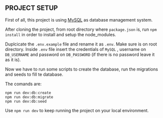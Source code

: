 ## PROJECT SETUP

First of all, this project is using [MySQL](https://www.mysql.com/) as database management system.

After cloning the project, from root directory where `package.json` is, run `npm install` in order to install and setup the node_modules.

Duplcicate the `.env.example` file and rename it as `.env`. Make sure is on root directory.
Inside `.env` file insert the credentials of `MySQL` , username on `DB_USERNAME` and password on `DB_PASSWORD` (if there is no password leave it as it is).

Now we have to run some scripts to create the database, run the migrations and seeds to fill te database.

The comands are:

```
npm run dev:db:create
npm run dev:db:migrate
npm run dev:db:seed
```

Use `npm run dev` to keep running the project on your local environment.
